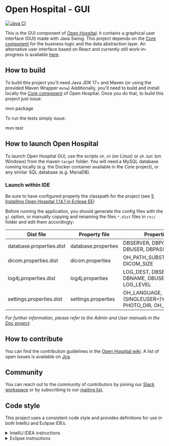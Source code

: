 # Open Hospital - GUI
[![Java CI](https://github.com/informatici/openhospital-gui/workflows/Java%20CI%20with%20Maven/badge.svg)](https://github.com/informatici/openhospital-gui/actions?query=workflow%3A%22Java+CI+with+Maven%22)

This is the GUI component of [Open Hospital][openhospital]: it contains a graphical user interface (GUI) made with Java Swing. 
This project depends on the [Core component][openhospital-core] for the business logic and the data abstraction layer. 
An alternative user interface based on React and currently still work-in-progress is available [here][openhospital-ui].

## How to build

To build this project you'll need Java JDK 17+ and Maven (or using the provided Maven Wrapper `mvnw`)
Additionally, you'll need to build and install locally the [Core component][openhospital-core] of Open Hospital.
Once you do that, to build this project just issue:

  mvn package
  
To run the tests simply issue:

  mvn test
  
## How to launch Open Hospital

To launch Open Hospital GUI, use the scripts `oh.sh` (on Linux) or `oh.bat` (on Windows) from the maven `target` folder.
You will need a MySQL database running locally (e.g. the Docker container available in the Core project),
or any similar SQL database (e.g. MariaDB).

### Launch within IDE

Be sure to have configured properly the classpath for the project (see [5 Installing Open Hospital 1.14.1 in Eclipse EE](https://github.com/informatici/openhospital-doc/blob/develop/doc_admin/AdminManual.adoc#5-installing-open-hospital-1-14-1-in-eclipse-ee))

Before running the application, you should generate the config files with the `g)` option, or manually copying and renaming the files `*.dist` files in `rsc/` folder and edit them accordingly:

| Dist file                | Property file       | Properties to fill in                                         |
|--------------------------|---------------------|---------------------------------------------------------------|
| database.properties.dist | database.properties | DBSERVER, DBPORT, DBNAME, DBUSER, DBPASS                      |
| dicom.properties.dist    | dicom.properties    | OH_PATH_SUBSTITUTE/DICOM_DIR, DICOM_SIZE                      |
| log4j.properties.dist    | log4j.properties    | LOG_DEST, DBSERVER, DBPORT, DBNAME, DBUSER, DBPASS, LOG_LEVEL |
| settings.properties.dist | settings.properties | OH_LANGUAGE,(SINGLEUSER=)YES_OR_NO, PHOTO_DIR, OH_DOC_DIR     |

*For further information, please refer to the Admin and User manuals in the [Doc project][openhospital-doc].*

## How to contribute

You can find the contribution guidelines in the [Open Hospital wiki][contribution-guide]. 
A list of open issues is available on [Jira][jira].

## Community

You can reach out to the community of contributors by joining 
our [Slack workspace][slack] or by subscribing to our [mailing list][ml].

## Code style

This project uses a consistent code style and provides definitions for use in both IntelliJ and Eclipse IDEs.

<details><summary>IntelliJ IDEA instructions</summary>

For IntelliJ IDEA the process for importing the code style is:

* Select *Settings* in the *File* menu
* Select *Editor*
* Select *Code Style*
* Expand the menu item and select *Java*
* Go to *Scheme* at the top, click on the setting button by the side of the drop-down list
* Select *Import Scheme*
* Select *IntelliJ IDE code style XML*
* Navigate to the location of the file which relative to the project root is: `.ide-settings/idea/OpenHospital-code-style-configuration.xml`
* Select *OK* 
* At this point the code style is stored as part of the IDE and is used for **all** projects opened in the editor. To restrict the settings to just this project again select the setting button by the side of the *Scheme* list and select *Copy to Project...*. If successful a notice appears in the window that reads: *For current project*.

</details>

<details><summary>Eclipse instructions</summary>

For Eclipse the process requires loading the formatting style and the import order separately.

* Select *Preferences* in the *Window* menu
* Select *Java*
* Select *Code Style* and expand the menu
* Select *Formatter*
* Select the *Import...* button
* Navigate to the location of the file which relative to the project root is: `.ide-settings/eclipse/OpenHospital-Java-CodeStyle-Formatter.xml`
* Select *Open*
* At this point the code style is stored and is applicable to all projects opened in the IDE. To restrict the settings just to this project select *Configure Project Specific Settings...* in the upper right. In the next dialog select the *openhospital* repository and select *OK*. In the next dialog select the *Enable project specific settings* checkbox. Finally select *Apply and Close*.
* Back in the *Code Style* menu area, select *Organize Imports*
* Select *Import...*
* Navigate to the location of the file which relative to the project root is: `.ide-settings/eclipse/OpenHospital.importorder`
* Select *Open*
* As with the formatting styles the import order is applicable to all projects. In order to change it just for this project repeat the same steps as above for *Configure Project Specific Settings...*
 
</details> 

 [openhospital]: https://www.open-hospital.org/
 [openhospital-core]: https://github.com/informatici/openhospital-core
 [openhospital-ui]: https://github.com/informatici/openhospital-ui
 [openhospital-doc]: https://github.com/informatici/openhospital-doc
 [contribution-guide]: https://openhospital.atlassian.net/wiki/display/OH/Contribution+Guidelines
 [jira]: https://openhospital.atlassian.net/jira/software/c/projects/OP/issues/
 [database.prop]: https://github.com/informatici/openhospital-core/blob/develop/src/test/resources/database.properties
 [slack]: https://join.slack.com/t/openhospitalworkspace/shared_invite/enQtOTc1Nzc0MzE2NjQ0LWIyMzRlZTU5NmNlMjE2MDcwM2FhMjRkNmM4YzI0MTAzYTA0YTI3NjZiOTVhMDZlNWUwNWEzMjE5ZDgzNWQ1YzE
 [ml]: https://sourceforge.net/projects/openhospital/lists/openhospital-devel
